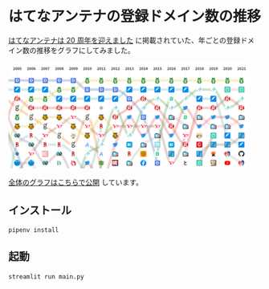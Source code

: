 # はてなアンテナの登録ドメイン数の推移

[はてなアンテナは 20 周年を迎えました](https://labo.hatenastaff.com/entry/antenna-20th) に掲載されていた、年ごとの登録ドメイン数の推移をグラフにしてみました。

<img src="docs/screenshot.png" width="480" />

[全体のグラフはこちらで公開](https://share.streamlit.io/kambara/antenna-domain-ranking/main.py) しています。

## インストール

```
pipenv install
```

## 起動

```
streamlit run main.py
```
